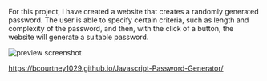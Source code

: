 For this project, I have created a website that creates a randomly generated password. The user is able to specify certain criteria, such as length and complexity 
of the password, and then, with the click of a button, the website will generate a suitable password.

![preview screenshot](https://bcourtney1029.github.com/master/Capture.png)


https://bcourtney1029.github.io/Javascript-Password-Generator/

